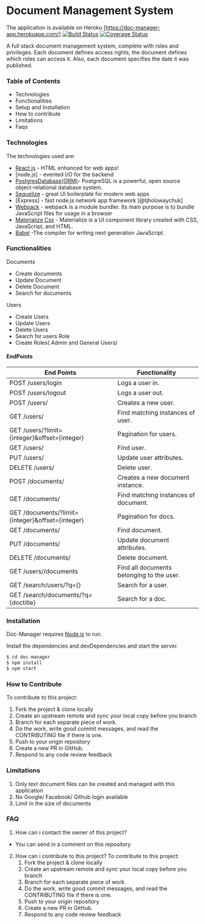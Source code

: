 # Document Management System
The application is available on Heroku [https://doc-manager-app.herokuapp.com/] 
[![Build Status](https://travis-ci.org/andela-doni/doc-manager.svg?branch=dev)](https://travis-ci.org/andela-doni/doc-manager)   [![Coverage Status](https://coveralls.io/repos/github/andela-doni/doc-manager/badge.svg)](https://coveralls.io/github/andela-doni/doc-manager)

A full stack document management system, complete with roles and privileges. Each document defines access rights; the document defines which roles can access it. Also, each document specifies the date it was published.

### Table of Contents

  - Technologies
  - Functionalities
  - Setup and Installation
  - How to contribute
  - Limitations
  - Faqs
  

### Technologies 
The technologies used are:

* [React js](https://facebook.github.io/react/) - HTML enhanced for web apps!
* [node.js] - evented I/O for the backend
* [PostgresDatabase(ORM)](https://www.postgresql.org/)- PostgreSQL is a powerful, open source object-relational database system. 
* [Sequelize](http://docs.sequelizejs.com/) - great UI boilerplate for modern web apps
* [Express] - fast node.js network app framework [@tjholowaychuk]
* [Webpack](https://webpack.js.org/) - webpack is a module bundler. Its main purpose is to bundle JavaScript files for usage in a browser
* [Materialize Css](http://breakdance.io) - Materialize is a UI component library created with CSS, JavaScript, and HTML.
* [Babel](https://babeljs.io/) -The compiler for writing next generation JavaScript.

  
### Functionalities

Documents
- Create documents
- Update Document
- Delete Document
- Search for documents

Users
- Create Users
- Update Users
- Delete Users
- Search for users
Role
- Create Roles( Admin and General Users)
 
#### EndPoints
| End Points | Functionality |
| ------ | ------ |
| POST /users/login | Logs a user in. |
|POST /users/logout | Logs a user out. |
|POST /users/| Creates a new user. |
|GET /users/|Find matching instances of user. |
| GET /users/?limit={integer}&offset={integer} | Pagination for users. |
|GET /users/<id>|Find user. |
| PUT /users/<id> |Update user attributes. |
| DELETE /users/<id> | Delete user. |
| POST /documents/ | Creates a new document instance. |
| GET /documents/ | Find matching instances of document. |
|GET /documents/?limit={integer}&offset={integer}| Pagination for docs.|
|GET /documents/<id>| Find document. |
| PUT /documents/<id> | Update document attributes.|
| DELETE /documents/<id> | Delete document. |
| GET /users/<id>/documents| Find all documents belonging to the user. |
| GET /search/users/?q={} | Search for a user. |
| GET /search/documents/?q={doctitle} |Search for a doc. |

### Installation

Doc-Manager requires [Node.js](https://nodejs.org/) to run.

Install the dependencies and devDependencies and start the server.

```sh
$ cd doc-manager
$ npm install 
$ npm start
```
### How to Contribute
To contribute to this project:
1. Fork the project & clone locally
2. Create an upstream remote and sync your local copy before you branch
3. Branch for each separate piece of work.
4. Do the work, write good commit messages, and read the CONTRIBUTING file if there is one.
5. Push to your origin repository
6. Create a new PR in GitHub.
7. Respond to any code review feedback

### Limitations
1. Only text document files can be created and managed with this application
2. No Google/ Facebook/ Github login available
3. Limit in the size of documents

### FAQ
1. How can i contact the owner of this project?
- You can send in a comment on this repository
2. How can i contribute to this project?
    To contribute to this project:
    1. Fork the project & clone locally
    2. Create an upstream remote and sync your local copy before you branch
    3. Branch for each separate piece of work.
    4. Do the work, write good commit messages, and read the CONTRIBUTING file if there is one.
    5. Push to your origin repository
    6. Create a new PR in GitHub.
    7. Respond to any code review feedback



